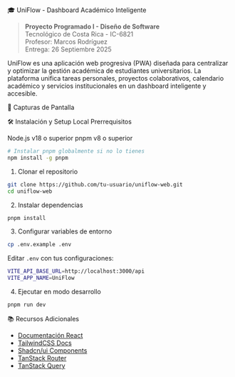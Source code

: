 🎓 UniFlow - Dashboard Académico Inteligente

> **Proyecto Programado I - Diseño de Software**  
> Tecnológico de Costa Rica - IC-6821  
> Profesor: Marcos Rodríguez  
> Entrega: 26 Septiembre 2025

UniFlow es una aplicación web progresiva (PWA) diseñada para centralizar y optimizar la gestión académica de estudiantes universitarios. La plataforma unifica tareas personales, proyectos colaborativos, calendario académico y servicios institucionales en un dashboard inteligente y accesible.

📸 Capturas de Pantalla

🛠️ Instalación y Setup Local
Prerrequisitos

Node.js v18 o superior
pnpm v8 o superior

```bash
# Instalar pnpm globalmente si no lo tienes
npm install -g pnpm
```

1. Clonar el repositorio

```bash
git clone https://github.com/tu-usuario/uniflow-web.git
cd uniflow-web
```

2. Instalar dependencias
```bash
pnpm install
```

3. Configurar variables de entorno
```bash
cp .env.example .env
```

Editar `.env` con tus configuraciones:
```bash
VITE_API_BASE_URL=http://localhost:3000/api
VITE_APP_NAME=UniFlow
```

4. Ejecutar en modo desarrollo
```bash
pnpm run dev
```

📚 Recursos Adicionales

- [Documentación React](https://react.dev/)
- [TailwindCSS Docs](https://tailwindcss.com/docs)
- [Shadcn/ui Components](https://ui.shadcn.com/)
- [TanStack Router](https://tanstack.com/router)
- [TanStack Query](https://tanstack.com/query)
